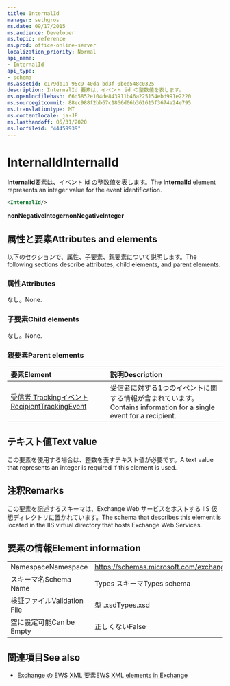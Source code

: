 ```yaml
---
title: InternalId
manager: sethgros
ms.date: 09/17/2015
ms.audience: Developer
ms.topic: reference
ms.prod: office-online-server
localization_priority: Normal
api_name:
- InternalId
api_type:
- schema
ms.assetid: c179db1a-95c9-40da-bd3f-0bed548c0325
description: InternalId 要素は、イベント id の整数値を表します。
ms.openlocfilehash: 66d5852e104de843911b46a225154ebd991e2220
ms.sourcegitcommit: 88ec988f2bb67c1866d06b361615f3674a24e795
ms.translationtype: MT
ms.contentlocale: ja-JP
ms.lasthandoff: 05/31/2020
ms.locfileid: "44459939"
---
```

# <a name="internalid"></a><span data-ttu-id="f67dd-103">InternalId</span><span class="sxs-lookup"><span data-stu-id="f67dd-103">InternalId</span></span>

<span data-ttu-id="f67dd-104">**Internalid**要素は、イベント id の整数値を表します。</span><span class="sxs-lookup"><span data-stu-id="f67dd-104">The **InternalId** element represents an integer value for the event identification.</span></span> 
  
```XML
<InternalId/>
```

 <span data-ttu-id="f67dd-105">**nonNegativeInteger**</span><span class="sxs-lookup"><span data-stu-id="f67dd-105">**nonNegativeInteger**</span></span>
## <a name="attributes-and-elements"></a><span data-ttu-id="f67dd-106">属性と要素</span><span class="sxs-lookup"><span data-stu-id="f67dd-106">Attributes and elements</span></span>

<span data-ttu-id="f67dd-107">以下のセクションで、属性、子要素、親要素について説明します。</span><span class="sxs-lookup"><span data-stu-id="f67dd-107">The following sections describe attributes, child elements, and parent elements.</span></span>
  
### <a name="attributes"></a><span data-ttu-id="f67dd-108">属性</span><span class="sxs-lookup"><span data-stu-id="f67dd-108">Attributes</span></span>

<span data-ttu-id="f67dd-109">なし。</span><span class="sxs-lookup"><span data-stu-id="f67dd-109">None.</span></span>
  
### <a name="child-elements"></a><span data-ttu-id="f67dd-110">子要素</span><span class="sxs-lookup"><span data-stu-id="f67dd-110">Child elements</span></span>

<span data-ttu-id="f67dd-111">なし。</span><span class="sxs-lookup"><span data-stu-id="f67dd-111">None.</span></span>
  
### <a name="parent-elements"></a><span data-ttu-id="f67dd-112">親要素</span><span class="sxs-lookup"><span data-stu-id="f67dd-112">Parent elements</span></span>

|<span data-ttu-id="f67dd-113">**要素**</span><span class="sxs-lookup"><span data-stu-id="f67dd-113">**Element**</span></span>|<span data-ttu-id="f67dd-114">**説明**</span><span class="sxs-lookup"><span data-stu-id="f67dd-114">**Description**</span></span>|
|:-----|:-----|
|[<span data-ttu-id="f67dd-115">受信者 Trackingイベント</span><span class="sxs-lookup"><span data-stu-id="f67dd-115">RecipientTrackingEvent</span></span>](recipienttrackingevent.md) <br/> |<span data-ttu-id="f67dd-116">受信者に対する1つのイベントに関する情報が含まれています。</span><span class="sxs-lookup"><span data-stu-id="f67dd-116">Contains information for a single event for a recipient.</span></span>  <br/> |
   
## <a name="text-value"></a><span data-ttu-id="f67dd-117">テキスト値</span><span class="sxs-lookup"><span data-stu-id="f67dd-117">Text value</span></span>

<span data-ttu-id="f67dd-118">この要素を使用する場合は、整数を表すテキスト値が必要です。</span><span class="sxs-lookup"><span data-stu-id="f67dd-118">A text value that represents an integer is required if this element is used.</span></span>
  
## <a name="remarks"></a><span data-ttu-id="f67dd-119">注釈</span><span class="sxs-lookup"><span data-stu-id="f67dd-119">Remarks</span></span>

<span data-ttu-id="f67dd-120">この要素を記述するスキーマは、Exchange Web サービスをホストする IIS 仮想ディレクトリに置かれています。</span><span class="sxs-lookup"><span data-stu-id="f67dd-120">The schema that describes this element is located in the IIS virtual directory that hosts Exchange Web Services.</span></span>
  
## <a name="element-information"></a><span data-ttu-id="f67dd-121">要素の情報</span><span class="sxs-lookup"><span data-stu-id="f67dd-121">Element information</span></span>

|||
|:-----|:-----|
|<span data-ttu-id="f67dd-122">Namespace</span><span class="sxs-lookup"><span data-stu-id="f67dd-122">Namespace</span></span>  <br/> |https://schemas.microsoft.com/exchange/services/2006/types  <br/> |
|<span data-ttu-id="f67dd-123">スキーマ名</span><span class="sxs-lookup"><span data-stu-id="f67dd-123">Schema Name</span></span>  <br/> |<span data-ttu-id="f67dd-124">Types スキーマ</span><span class="sxs-lookup"><span data-stu-id="f67dd-124">Types schema</span></span>  <br/> |
|<span data-ttu-id="f67dd-125">検証ファイル</span><span class="sxs-lookup"><span data-stu-id="f67dd-125">Validation File</span></span>  <br/> |<span data-ttu-id="f67dd-126">型 .xsd</span><span class="sxs-lookup"><span data-stu-id="f67dd-126">Types.xsd</span></span>  <br/> |
|<span data-ttu-id="f67dd-127">空に設定可能</span><span class="sxs-lookup"><span data-stu-id="f67dd-127">Can be Empty</span></span>  <br/> |<span data-ttu-id="f67dd-128">正しくない</span><span class="sxs-lookup"><span data-stu-id="f67dd-128">False</span></span>  <br/> |
   
## <a name="see-also"></a><span data-ttu-id="f67dd-129">関連項目</span><span class="sxs-lookup"><span data-stu-id="f67dd-129">See also</span></span>



- [<span data-ttu-id="f67dd-130">Exchange の EWS XML 要素</span><span class="sxs-lookup"><span data-stu-id="f67dd-130">EWS XML elements in Exchange</span></span>](ews-xml-elements-in-exchange.md)

